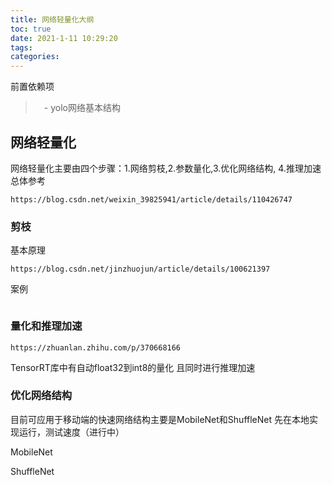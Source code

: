```yaml
---
title: 网络轻量化大纲
toc: true
date: 2021-1-11 10:29:20
tags:
categories:
---
```


前置依赖项
> 　- yolo网络基本结构


## 网络轻量化
网络轻量化主要由四个步骤：1.网络剪枝,2.参数量化,3.优化网络结构, 4.推理加速
总体参考
```shell
https://blog.csdn.net/weixin_39825941/article/details/110426747
```

### 剪枝

基本原理

```shell
https://blog.csdn.net/jinzhuojun/article/details/100621397
```

案例
```shell

```

### 量化和推理加速

```shell
https://zhuanlan.zhihu.com/p/370668166
```
TensorRT库中有自动float32到int8的量化
且同时进行推理加速

### 优化网络结构

目前可应用于移动端的快速网络结构主要是MobileNet和ShuffleNet
先在本地实现运行，测试速度（进行中）

MobileNet

ShuffleNet

